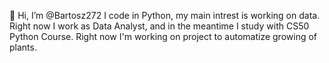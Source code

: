 👋 Hi, I’m @Bartosz272
I code in Python, my main intrest is working on data.
Right now I work as Data Analyst, and in the meantime I study with CS50 Python Course.
Right now I'm working on project to automatize growing of plants. 

